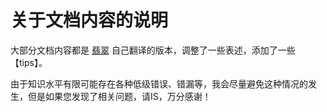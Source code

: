 # 关于文档内容的说明

大部分文档内容都是 [翡翠](github.com/HeveraletLaidCenx) 自己翻译的版本，调整了一些表述，添加了一些【tips】。

由于知识水平有限可能存在各种低级错误、错漏等，我会尽量避免这种情况的发生，但是如果您发现了相关问题，请IS，万分感谢！
